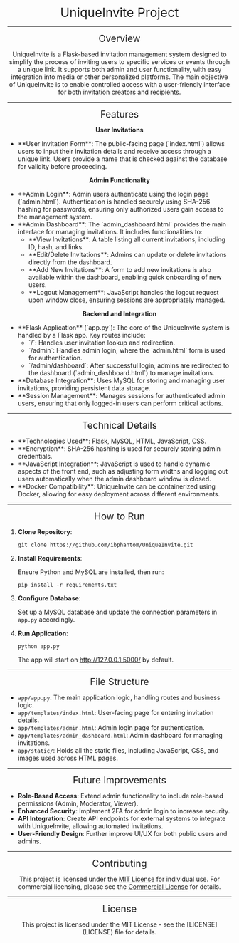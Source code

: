 <p align="center">
  <span style="font-size: 2em;">UniqueInvite Project</span>
</p>

<hr>

<p align="center">
  <span style="font-size: 1.5em;">Overview</span>
</p>

<p align="center">UniqueInvite is a Flask-based invitation management system designed to simplify the process of inviting users to specific services or events through a unique link. It supports both admin and user functionality, with easy integration into media or other personalized platforms. The main objective of UniqueInvite is to enable controlled access with a user-friendly interface for both invitation creators and recipients.</p>

<hr>

<p align="center">
  <span style="font-size: 1.5em;">Features</span>
</p>

<p align="center"><b>User Invitations</b></p>

<ul>
  <li>**User Invitation Form**: The public-facing page (`index.html`) allows users to input their invitation details and receive access through a unique link. Users provide a name that is checked against the database for validity before proceeding.</li>
</ul>

<p align="center"><b>Admin Functionality</b></p>

<ul>
  <li>**Admin Login**: Admin users authenticate using the login page (`admin.html`). Authentication is handled securely using SHA-256 hashing for passwords, ensuring only authorized users gain access to the management system.</li>
  <li>**Admin Dashboard**: The `admin_dashboard.html` provides the main interface for managing invitations. It includes functionalities to:
    <ul>
      <li>**View Invitations**: A table listing all current invitations, including ID, hash, and links.</li>
      <li>**Edit/Delete Invitations**: Admins can update or delete invitations directly from the dashboard.</li>
      <li>**Add New Invitations**: A form to add new invitations is also available within the dashboard, enabling quick onboarding of new users.</li>
      <li>**Logout Management**: JavaScript handles the logout request upon window close, ensuring sessions are appropriately managed.</li>
    </ul>
  </li>
</ul>

<p align="center"><b>Backend and Integration</b></p>

<ul>
  <li>**Flask Application** (`app.py`): The core of the UniqueInvite system is handled by a Flask app. Key routes include:
    <ul>
      <li>`/`: Handles user invitation lookup and redirection.</li>
      <li>`/admin`: Handles admin login, where the `admin.html` form is used for authentication.</li>
      <li>`/admin/dashboard`: After successful login, admins are redirected to the dashboard (`admin_dashboard.html`) to manage invitations.</li>
    </ul>
  </li>
  <li>**Database Integration**: Uses MySQL for storing and managing user invitations, providing persistent data storage.</li>
  <li>**Session Management**: Manages sessions for authenticated admin users, ensuring that only logged-in users can perform critical actions.</li>
</ul>

<hr>

<p align="center">
  <span style="font-size: 1.5em;">Technical Details</span>
</p>

<ul>
  <li>**Technologies Used**: Flask, MySQL, HTML, JavaScript, CSS.</li>
  <li>**Encryption**: SHA-256 hashing is used for securely storing admin credentials.</li>
  <li>**JavaScript Integration**: JavaScript is used to handle dynamic aspects of the front end, such as adjusting form widths and logging out users automatically when the admin dashboard window is closed.</li>
  <li>**Docker Compatibility**: UniqueInvite can be containerized using Docker, allowing for easy deployment across different environments.</li>
</ul>

<hr>

<p align="center">
  <span style="font-size: 1.5em;">How to Run</span>
</p>

<ol>
  <li><b>Clone Repository</b>:
    <pre><code>git clone https://github.com/ibphantom/UniqueInvite.git</code></pre>
  </li>
  <li><b>Install Requirements</b>:
    <p>Ensure Python and MySQL are installed, then run:</p>
    <pre><code>pip install -r requirements.txt</code></pre>
  </li>
  <li><b>Configure Database</b>:
    <p>Set up a MySQL database and update the connection parameters in <code>app.py</code> accordingly.</p>
  </li>
  <li><b>Run Application</b>:
    <pre><code>python app.py</code></pre>
    <p>The app will start on <a href="http://127.0.0.1:5000/">http://127.0.0.1:5000/</a> by default.</p>
  </li>
</ol>

<hr>

<p align="center">
  <span style="font-size: 1.5em;">File Structure</span>
</p>

<ul>
  <li><code>app/app.py</code>: The main application logic, handling routes and business logic.</li>
  <li><code>app/templates/index.html</code>: User-facing page for entering invitation details.</li>
  <li><code>app/templates/admin.html</code>: Admin login page for authentication.</li>
  <li><code>app/templates/admin_dashboard.html</code>: Admin dashboard for managing invitations.</li>
  <li><code>app/static/</code>: Holds all the static files, including JavaScript, CSS, and images used across HTML pages.</li>
</ul>

<hr>

<p align="center">
  <span style="font-size: 1.5em;">Future Improvements</span>
</p>

<ul>
  <li><b>Role-Based Access</b>: Extend admin functionality to include role-based permissions (Admin, Moderator, Viewer).</li>
  <li><b>Enhanced Security</b>: Implement 2FA for admin login to increase security.</li>
  <li><b>API Integration</b>: Create API endpoints for external systems to integrate with UniqueInvite, allowing automated invitations.</li>
  <li><b>User-Friendly Design</b>: Further improve UI/UX for both public users and admins.</li>
</ul>

<hr>

<p align="center">
  <span style="font-size: 1.5em;">Contributing</span>
</p>

<p align="center">This project is licensed under the <a href="https://github.com/ibphantom/UniqueInvite/blob/main/LICENSE">MIT License</a> for individual use. For commercial licensing, please see the <a href="https://github.com/ibphantom/UniqueInvite/blob/main/COMMERCIAL_LICENSE">Commercial License</a> for details.</p>

<hr>

<p align="center">
  <span style="font-size: 1.5em;">License</span>
</p>

<p align="center">This project is licensed under the MIT License - see the [LICENSE](LICENSE) file for details.</p>
